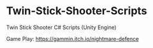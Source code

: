 # Twin-Stick-Shooter-Scripts
Twin Stick Shooter C# Scripts (Unity Engine)

Game Play: https://gammin.itch.io/nightmare-defence

